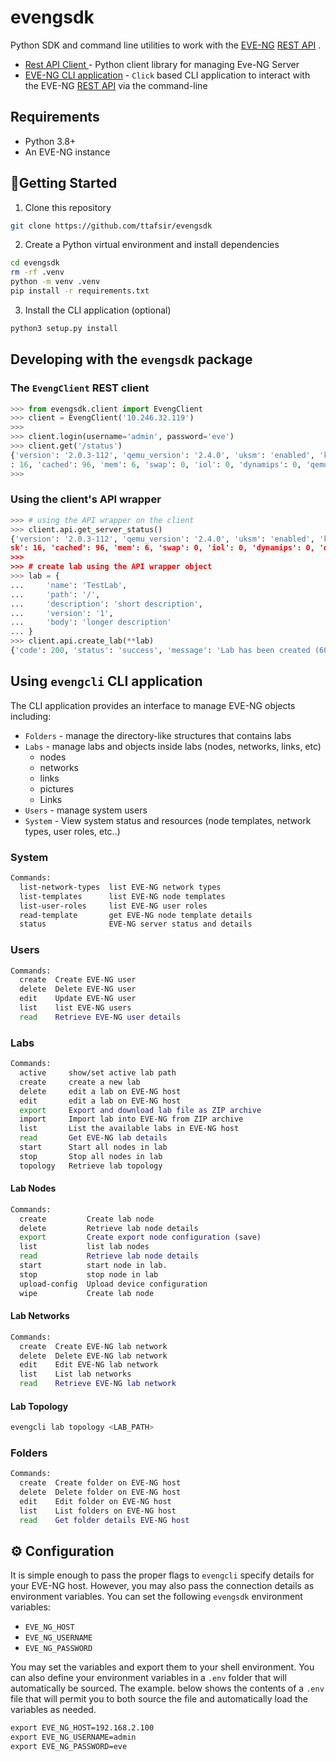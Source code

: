 # evengsdk

Python SDK and command line utilities to work with the [EVE-NG](https://www.eve-ng.net/)  [REST API](https://www.eve-ng.net/index.php/documentation/howtos/how-to-eve-ng-api/) .

* [Rest API Client ](#EvengClient) -  Python client  library for managing Eve-NG Server
* [EVE-NG CLI application](#evengcli) - `Click` based CLI application to interact with the EVE-NG [REST API](https://www.eve-ng.net/index.php/documentation/howtos/how-to-eve-ng-api/) via the command-line

## Requirements

* Python 3.8+
* An EVE-NG instance

## :rocket:Getting Started

1. Clone this repository

```sh
git clone https://github.com/ttafsir/evengsdk
```

2. Create a Python virtual environment and install dependencies

```sh
cd evengsdk
rm -rf .venv
python -m venv .venv
pip install -r requirements.txt
```

3. Install the CLI application (optional)

```sh
python3 setup.py install
```

## Developing with the `evengsdk` package

### The `EvengClient` REST client

```python
>>> from evengsdk.client import EvengClient
>>> client = EvengClient('10.246.32.119')
>>>
>>> client.login(username='admin', password='eve')
>>> client.get('/status')
{'version': '2.0.3-112', 'qemu_version': '2.4.0', 'uksm': 'enabled', 'ksm': 'unsupported', 'cpulimit': 'enabled', 'cpu': 0, 'disk'
: 16, 'cached': 96, 'mem': 6, 'swap': 0, 'iol': 0, 'dynamips': 0, 'qemu': 1, 'docker': 0, 'vpcs': 0}
>>>
```
### Using the client's API wrapper

```python
>>> # using the API wrapper on the client
>>> client.api.get_server_status()
{'version': '2.0.3-112', 'qemu_version': '2.4.0', 'uksm': 'enabled', 'ksm': 'unsupported', 'cpulimit': 'enabled', 'cpu': 1, 'di
sk': 16, 'cached': 96, 'mem': 6, 'swap': 0, 'iol': 0, 'dynamips': 0, 'qemu': 1, 'docker': 0, 'vpcs': 0}
>>>
>>> # create lab using the API wrapper object
>>> lab = {
...     'name': 'TestLab',
...     'path': '/',
...     'description': 'short description',
...     'version': '1',
...     'body': 'longer description'
... }
>>> client.api.create_lab(**lab)
{'code': 200, 'status': 'success', 'message': 'Lab has been created (60019).'}
```


## Using `evengcli` CLI application

The CLI application provides an interface to manage EVE-NG objects including:

* `Folders` - manage the directory-like structures that contains labs
* `Labs` - manage labs and objects inside labs (nodes, networks, links, etc)
  * nodes
  * networks
  * links
  * pictures
  * Links
* `Users` - manage system users
* `System` - View system status and resources (node templates, network types, user roles, etc..)

### System

```sh
Commands:
  list-network-types  list EVE-NG network types
  list-templates      list EVE-NG node templates
  list-user-roles     list EVE-NG user roles
  read-template       get EVE-NG node template details
  status              EVE-NG server status and details
```

### Users

```sh
Commands:
  create  Create EVE-NG user
  delete  Delete EVE-NG user
  edit    Update EVE-NG user
  list    list EVE-NG users
  read    Retrieve EVE-NG user details
```

### Labs

```sh
Commands:
  active     show/set active lab path
  create     create a new lab
  delete     edit a lab on EVE-NG host
  edit       edit a lab on EVE-NG host
  export     Export and download lab file as ZIP archive
  import     Import lab into EVE-NG from ZIP archive
  list       List the available labs in EVE-NG host
  read       Get EVE-NG lab details
  start      Start all nodes in lab
  stop       Stop all nodes in lab
  topology   Retrieve lab topology
```

#### Lab Nodes

```sh
Commands:
  create         Create lab node
  delete         Retrieve lab node details
  export         Create export node configuration (save)
  list           list lab nodes
  read           Retrieve lab node details
  start          start node in lab.
  stop           stop node in lab
  upload-config  Upload device configuration
  wipe           Create lab node
```


#### Lab Networks

```sh
Commands:
  create  Create EVE-NG lab network
  delete  Delete EVE-NG lab network
  edit    Edit EVE-NG lab network
  list    List lab networks
  read    Retrieve EVE-NG lab network
```


#### Lab Topology

```sh
evengcli lab topology <LAB_PATH>
```

### Folders

```sh
Commands:
  create  Create folder on EVE-NG host
  delete  Delete folder on EVE-NG host
  edit    Edit folder on EVE-NG host
  list    List folders on EVE-NG host
  read    Get folder details EVE-NG host
```



## :gear: Configuration

It is simple enough to pass the proper flags to `evengcli` specify details for your EVE-NG host. However, you may also pass the connection details as environment variables. You can set the following `evengsdk` environment variables:

* `EVE_NG_HOST`
* `EVE_NG_USERNAME`
* `EVE_NG_PASSWORD`

You may set the variables and export them to your shell environment. You can also define your environment variables in a `.env` folder that will automatically be sourced. The example. below shows the contents of a `.env`  file that will permit you to both source the file and automatically load the variables as needed.

```txt
export EVE_NG_HOST=192.168.2.100
export EVE_NG_USERNAME=admin
export EVE_NG_PASSWORD=eve
```

